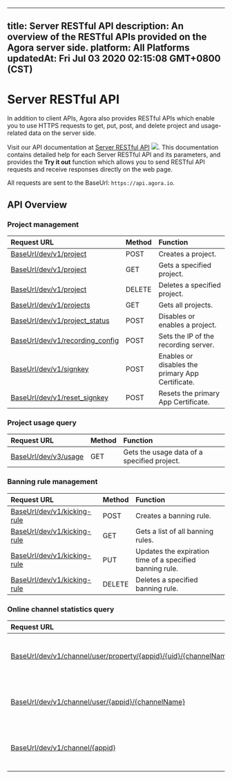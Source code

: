 
---
title: Server RESTful API
description: An overview of the RESTful APIs provided on the Agora server side.
platform: All Platforms
updatedAt: Fri Jul 03 2020 02:15:08 GMT+0800 (CST)
---
# Server RESTful API
In addition to client APIs, Agora also provides RESTful APIs which enable you to use HTTPS requests to get, put, post, and delete project and usage-related data on the server side.

Visit our API documentation at [Server RESTful API](https://docs.agora.io/en/rtc/restfulapi/) ![](https://web-cdn.agora.io/docs-files/1583736328279). This documentation contains detailed help for each Server RESTful API and its parameters, and provides the **Try it out** function which allows you to send RESTful API requests and receive responses directly on the web page.

All requests are sent to the BaseUrl: `https://api.agora.io`.

## API Overview

### Project management

| Request URL                                                  | Method | Function                                         |
| :----------------------------------------------------------- | :----- | :----------------------------------------------- |
| [BaseUrl/dev/v1/project](https://docs.agora.io/en/rtc/restfulapi/#/Project%20management/createProject) | POST   | Creates a project.                               |
| [BaseUrl/dev/v1/project](https://docs.agora.io/en/rtc/restfulapi/#/Project%20management/getProject) | GET    | Gets a specified project.                        |
| [BaseUrl/dev/v1/project](https://docs.agora.io/en/rtc/restfulapi/#/Project%20management/deleteProject) | DELETE | Deletes a specified project.                     |
| [BaseUrl/dev/v1/projects](https://docs.agora.io/en/rtc/restfulapi/#/Project%20management/projects) | GET    | Gets all projects.                               |
| [BaseUrl/dev/v1/project_status](https://docs.agora.io/en/rtc/restfulapi/#/Project%20management/changeProjectStatus) | POST   | Disables or enables a project.                   |
| [BaseUrl/dev/v1/recording_config](https://docs.agora.io/en/rtc/restfulapi/#/Project%20management/setRecordingServer) | POST   | Sets the IP of the recording server.             |
| [BaseUrl/dev/v1/signkey](https://docs.agora.io/en/rtc/restfulapi/#/Project%20management/changeSignKey) | POST   | Enables or disables the primary App Certificate. |
| [BaseUrl/dev/v1/reset_signkey](https://docs.agora.io/en/rtc/restfulapi/#/Project%20management/resetSignKey) | POST   | Resets the primary App Certificate.              |



### Project usage query

| Request URL                                                  | Method | Function                                    |
| :----------------------------------------------------------- | :----- | :------------------------------------------ |
| [BaseUrl/dev/v3/usage](https://docs.agora.io/en/rtc/restfulapi/#/Project%20usage%20query/getProjectUsagesV3) | GET    | Gets the usage data of a specified project. |



### Banning rule management

| Request URL                                                  | Method | Function                                                 |
| :----------------------------------------------------------- | :----- | :------------------------------------------------------- |
| [BaseUrl/dev/v1/kicking-rule](https://docs.agora.io/en/rtc/restfulapi/#/Banning%20rule%20management/createKickingRule) | POST   | Creates a banning rule.                                  |
| [BaseUrl/dev/v1/kicking-rule](https://docs.agora.io/en/rtc/restfulapi/#/Banning%20rule%20management/listKickingRule) | GET    | Gets a list of all banning rules.                      |
| [BaseUrl/dev/v1/kicking-rule](https://docs.agora.io/en/rtc/restfulapi/#/Banning%20rule%20management/updateKickingRule) | PUT    | Updates the expiration time of a specified banning rule. |
| [BaseUrl/dev/v1/kicking-rule](https://docs.agora.io/en/rtc/restfulapi/#/Banning%20rule%20management/deleteKickingRule) | DELETE | Deletes a specified banning rule.                        |



### Online channel statistics query

| Request URL                                                  | Method | Function                                     |
| :----------------------------------------------------------- | :----- | :------------------------------------------- |
| [BaseUrl/dev/v1/channel/user/property/{appid}/{uid}/{channelName}](https://docs.agora.io/en/rtc/restfulapi/?&_ga=2.180935975.1695148571.1593515861-1969480941.1589793536#/Online%20channel%20statistics%20query/userProperty) | GET    | Gets the user role of a specified channel.   |
| [BaseUrl/dev/v1/channel/user/{appid}/{channelName}](https://docs.agora.io/en/rtc/restfulapi/?&_ga=2.180935975.1695148571.1593515861-1969480941.1589793536#/Online%20channel%20statistics%20query/userList) | GET    | Gets the user list of a specified channel.   |
| [BaseUrl/dev/v1/channel/{appid}](https://docs.agora.io/en/rtc/restfulapi/?&_ga=2.180935975.1695148571.1593515861-1969480941.1589793536#/Online%20channel%20statistics%20query/channelList) | GET    | Gets the channel list of a specified project. |
